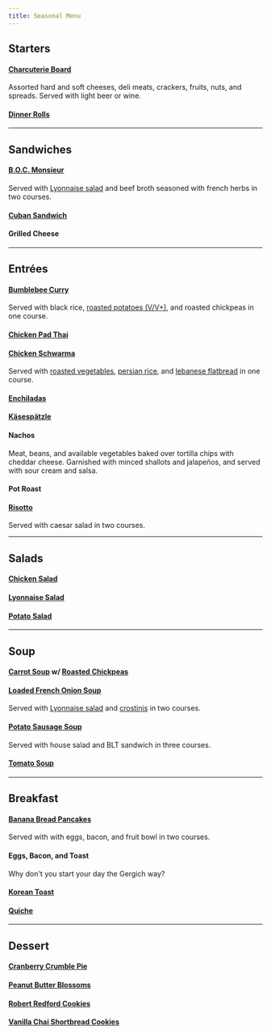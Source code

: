 ```yaml
---
title: Seasonal Menu
---
```


## Starters

#### [Charcuterie Board](recipes/shareables/charcuterie-board.md)

Assorted hard and soft cheeses, deli meats, crackers, fruits, nuts, and spreads. Served with light beer or wine.

#### [Dinner Rolls](recipes/breads/dinner-rolls.md)

---

## Sandwiches

#### [B.O.C. Monsieur](recipes/handhelds/boc-monsieur.md)

Served with [Lyonnaise salad](recipes/salads/green-salads/lyonnaise-salad.md) and beef broth seasoned with french herbs in two courses.

#### [Cuban Sandwich](recipes/handhelds/cuban-sandwiches.md)

#### Grilled Cheese

---

## Entrées

#### [Bumblebee Curry](recipes/meatless/bumblebee-curry.md)

Served with black rice, [roasted potatoes (V/V+)](recipes/sides/potatoes/roasted-potatoes.md), and roasted chickpeas in one course.

#### [Chicken Pad Thai](recipes/poultry/chicken-pad-thai.md)

#### [Chicken Schwarma](recipes/poultry/chicken-schwarma.md)

Served with [roasted vegetables](recipes/sides/oven-roasted-vegetables.md), [persian rice](recipes/sides/rice/persian-rice.md), and [lebanese flatbread](recipes/breads/lebanese-flatbread.md) in one course.

#### [Enchiladas](recipes/poultry/enchiladas.md)

#### [Käsespätzle](recipes/pork/detroit-kaesespaeztle.md)

#### Nachos

Meat, beans, and available vegetables baked over tortilla chips with cheddar cheese. Garnished with minced shallots and jalapeños, and served with sour cream and salsa.

#### Pot Roast

#### [Risotto](recipes/meatless/white-risotto.md)

Served with caesar salad in two courses.

---

## Salads

#### [Chicken Salad](recipes/salads/chicken-salad.md)

#### [Lyonnaise Salad](recipes/salads/green-salads/lyonnaise-salad.md)

#### [Potato Salad](recipes/salads/potato-salad.md)

---

## Soup

#### [Carrot Soup](recipes/soups/carrot-soup.md) w/ [Roasted Chickpeas](recipes/sides/roasted-chickpeas.md)

#### [Loaded French Onion Soup](recipes/soups/loaded-french-onion-soup.md)

Served with [Lyonnaise salad](recipes/salads/green-salads/lyonnaise-salad.md) and [crostinis](recipes/sides/crostinis.md) in two courses.

#### [Potato Sausage Soup](recipes/soups/potato-sausage-soup.md)

Served with house salad and BLT sandwich in three courses.

#### [Tomato Soup](recipes/soups/tomato-soup.md)

---

## Breakfast

#### [Banana Bread Pancakes](recipes/meatless/banana-bread-pancakes.md)

Served with with eggs, bacon, and fruit bowl in two courses.

#### Eggs, Bacon, and Toast

Why don't you start your day the Gergich way?

#### [Korean Toast](recipes/handhelds/korean-toast.md)

#### [Quiche](recipes/eggs/quiche.md)

---

## Dessert

#### [Cranberry Crumble Pie](recipes/desserts/pies/cranberry-crumble-pie.md)

#### [Peanut Butter Blossoms](recipes/desserts/cookies/peanut-butter-blossoms.md)

#### [Robert Redford Cookies](recipes/desserts/cookies/robert-redford-cookies.md)

#### [Vanilla Chai Shortbread Cookies](recipes/desserts/cookies/vanilla-chai-shortbread-cookies.md)
